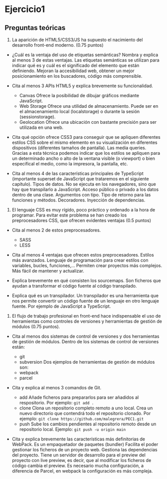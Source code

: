 # Ejercicio1
## Preguntas teóricas

1. La aparición de HTML5/CSS3/JS ha supuesto el nacimiento del desarrollo front-end moderno. (0.75 puntos) 
* ¿Cuál es la ventaja del uso de etiquetas semánticas? Nombra y explica al menos 3 de estas ventajas.
  Las etiquetas semánticas se utilizan para indicar qué es y cuál es el significado del elemento que están definiendo.
  Mejoran la accesibilidad web, obtener un mejor posicionamiento en los buscadores, código más comprensible.

* Cita al menos 3 APIs HTML5 y explica brevemente su funcionalidad.
  - Canvas
  Ofrece la posibilidad de dibujar gráficos mediante JavaScript.
  - Web Storage
  Ofrece una utilidad de almacenamiento. Puede ser en el almacenamiento local (localstorage) o durante la sesión (sessionstorage).
  - Geolocation
  Ofrece una ubicación con bastante precisión para ser utilizada en una web.
  
* Cita qué opción ofrece CSS3 para conseguir que se apliquen diferentes estilos CSS sobre el mismo elemento en su visualización en diferentes dispositivos (diferentes tamaños de pantalla). 
  Las media queries. Gracias a esta técnica podemos indicar que los estilos se apliquen para un determinado ancho o alto de la ventana visible (o viewport) o bien especifical el medio, como la impresora, la pantalla, etc.

* Cita al menos 4 de las características principales de TypeScript (importante superset de JavaScript que trataremos en el siguiente capítulo).
  Tipos de datos.
  No se ejecuta en los navegadores, sino que hay que transpilarlo a JavaScript.
  Acceso público o privado a los datos dentro de una clase.
  Argumentos con tipo.
  Tipo de retorno para las funciones y métodos.
  Decoradores.
  Inyección de dependencias.


1. El lenguaje CSS es muy rígido, poco práctico y ordenado a la hora de programar. Para evitar este problema se han creado los preprocesadores CSS, que ofrecen evidentes ventajas (0.5 puntos) 
* Cita al menos 2 de estos preprocesadores. 
    - SASS
    - LESS
  
* Cita al menos 4 ventajas que ofrecen estos preprocesadores. 
  Estilos más avanzados.
  Lenguaje de programación para crear estilos con variables, bucles, funciones,...
  Permiten crear proyectos más complejos.
  Más fácil de mantener y actualizar.
  

  
* Explica brevemente en qué consisten los sourcemaps. 
  Son ficheros que ayudan a transformar el código fuente al código transpilado.

* Explica qué es un transpilador.
  Un transpilador es una herramienta que nos permite convertir un código fuente de un lenguaje en otro lenguaje fuente. Por ejemplo de JavaScript a TypeScript.

1. El flujo de trabajo profesional en front-end hace indispensable el uso de herramientas como controles de versiones y herramientas de gestión de módulos (0.75 puntos).
* Cita al menos dos sistemas de control de versiones y dos herramientas de gestión de módulos.
  Dentro de los sistemas de control de versiones están: 
  - git
  - subversion
  Dos ejemplos de herramientas de gestión de módulos son:
  - webpack
  - parcel

* Cita y explica al menos 3 comandos de Git. 
  - add
  Añade ficheros para prepararlos para ser añadidos al respositorio. Por ejemplo:
  `git add .` 
  - clone
  Clona un repositorio completo remoto a uno local. Crea un nuevo directorio que contendrá todo el repositorio clonado.
  Por ejemplo:
  `git clone https://github.com/malegrera/PEC1.git`
  - push
  Sube los cambios pendientes al repositorio remoto desde un repositorio local. Ejemplo:
  `git push -u origin main`

  
* Cita y explica brevemente las características más definitorias de WebPack.
  Es un empaquetador de paquetes (bundler)
  Facilita el poder gestionar los ficheros de un proyecto web.
  Gestiona las dependencias del proyecto.
  Tiene un servidor de desarrollo para el preview del proyecto con live preview, es decir, que al modificar los ficheros de código cambia el preview.
  Es necesario mucha configuración, a diferencia de Parcel, en webpack la configuración es más compleja.

  
